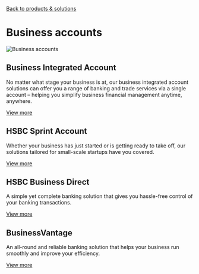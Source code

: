 [Back to products & solutions](/en-gb/products-and-solutions)

# Business accounts

![Business accounts](/-/media/media/hong-kong/images/products-and-solutions/account-image.jpg?h=861&iar=0&w=1216&hash=CA68C30821C822FED8D7645EA9DB9656 "Business accounts")

## Business Integrated Account

No matter what stage your business is at, our business integrated account solutions can offer you a range of banking and trade services via a single account – helping you simplify business financial management anytime, anywhere.

[View more](/en-gb/products/business-integrated-account)

## HSBC Sprint Account

Whether your business has just started or is getting ready to take off, our solutions tailored for small-scale startups have you covered.

[View more](/en-gb/products/hsbc-sprint-account)

## HSBC Business Direct

A simple yet complete banking solution that gives you hassle-free control of your banking transactions.

[View more](/en-gb/products/hsbc-business-direct)

## BusinessVantage

An all-round and reliable banking solution that helps your business run smoothly and improve your efficiency.

[View more](/en-gb/products/businessvantage)